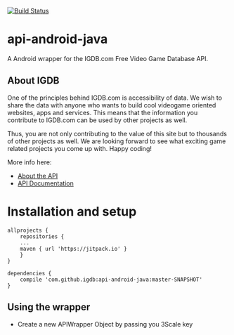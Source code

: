 [![Build Status](https://travis-ci.org/igdb/api-android-java.svg?branch=master)](https://travis-ci.org/igdb/api-android-java)

# api-android-java
A Android wrapper for the IGDB.com Free Video Game Database API.

## About IGDB
One of the principles behind IGDB.com is accessibility of data. We wish to share the data with anyone who wants to build cool videogame oriented websites, apps and services. This means that the information you contribute to IGDB.com can be used by other projects as well.

Thus, you are not only contributing to the value of this site but to thousands of other projects as well. We are looking forward to see what exciting game related projects you come up with. Happy coding!

More info here:
* [About the API](https://www.igdb.com/api)
* [API Documentation](https://igdb.github.io/api/about/welcome/)

# Installation and setup

```Step 1. Add this in your root build.gradle at the end of the repositories:
allprojects {
	repositories {
	...
	maven { url 'https://jitpack.io' }
	}
}
```
```Step 2. Add the dependency 
dependencies {
	compile 'com.github.igdb:api-android-java:master-SNAPSHOT'
}
```

## Using the wrapper
* Create a new APIWrapper Object by passing you 3Scale key

